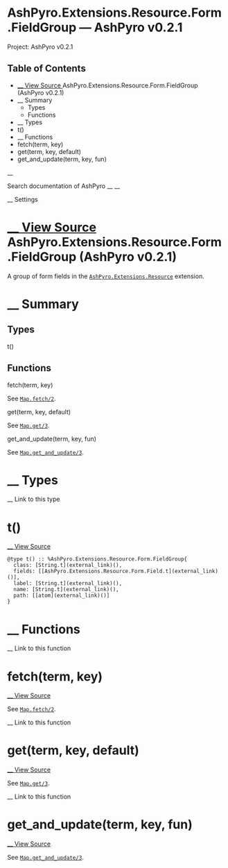 # AshPyro.Extensions.Resource.Form.FieldGroup — AshPyro v0.2.1

Project: AshPyro v0.2.1

## Table of Contents

- [ __ View Source ](external_link) AshPyro.Extensions.Resource.Form.FieldGroup (AshPyro v0.2.1)
- __ Summary
  - Types
  - Functions
- __ Types
- t()
- __ Functions
- fetch(term, key)
- get(term, key, default)
- get_and_update(term, key, fun)

__

Search documentation of AshPyro __ __

__ Settings

#  [ __ View Source ](external_link) AshPyro.Extensions.Resource.Form.FieldGroup (AshPyro v0.2.1)

A group of form fields in the [`AshPyro.Extensions.Resource`](external_link) extension.

#  __ Summary

##  Types

t()

##  Functions

fetch(term, key)

See [`Map.fetch/2`](external_link).

get(term, key, default)

See [`Map.get/3`](external_link).

get_and_update(term, key, fun)

See [`Map.get_and_update/3`](external_link).

#  __ Types

__ Link to this type

# t()

[ __ View Source ](external_link)
    
    
    @type t() :: %AshPyro.Extensions.Resource.Form.FieldGroup{
      class: [String.t](external_link)(),
      fields: [[AshPyro.Extensions.Resource.Form.Field.t](external_link)()],
      label: [String.t](external_link)(),
      name: [String.t](external_link)(),
      path: [[atom](external_link)()]
    }

#  __ Functions

__ Link to this function

# fetch(term, key)

[ __ View Source ](external_link)

See [`Map.fetch/2`](external_link).

__ Link to this function

# get(term, key, default)

[ __ View Source ](external_link)

See [`Map.get/3`](external_link).

__ Link to this function

# get_and_update(term, key, fun)

[ __ View Source ](external_link)

See [`Map.get_and_update/3`](external_link).
